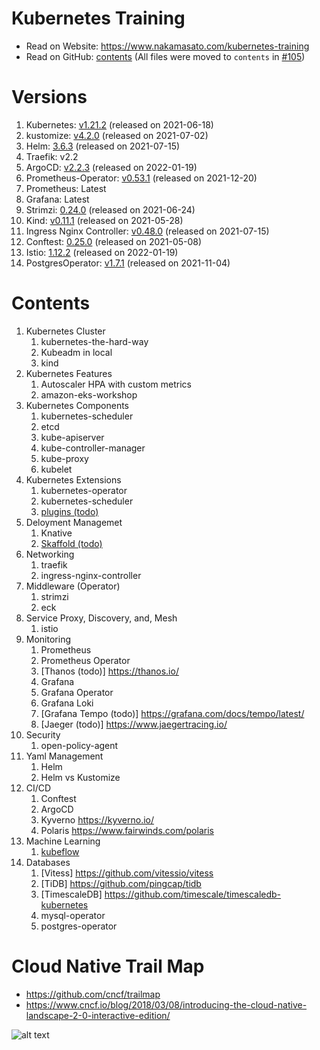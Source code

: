 # Kubernetes Training

- Read on Website: https://www.nakamasato.com/kubernetes-training
- Read on GitHub: [contents](contents) (All files were moved to `contents` in [#105](https://github.com/nakamasato/kubernetes-training/pull/105))
# Versions

1. Kubernetes: [v1.21.2](https://github.com/kubernetes/kubernetes/releases/tag/v1.21.2) (released on 2021-06-18)
1. kustomize: [v4.2.0](https://github.com/kubernetes-sigs/kustomize/releases/tag/kustomize%2Fv4.2.0) (released on 2021-07-02)
1. Helm: [3.6.3](https://github.com/helm/helm/releases/tag/v3.6.3) (released on 2021-07-15)
1. Traefik: v2.2
1. ArgoCD: [v2.2.3](https://github.com/argoproj/argo-cd/releases/tag/v2.2.3) (released on 2022-01-19)
1. Prometheus-Operator: [v0.53.1](https://github.com/prometheus-operator/prometheus-operator/releases/tag/v0.53.1) (released on 2021-12-20)
1. Prometheus: Latest
1. Grafana: Latest
1. Strimzi: [0.24.0](https://github.com/strimzi/strimzi-kafka-operator/releases/tag/0.24.0) (released on 2021-06-24)
1. Kind: [v0.11.1](https://github.com/kubernetes-sigs/kind/releases/tag/v0.11.1) (released on 2021-05-28)
1. Ingress Nginx Controller: [v0.48.0](https://github.com/kubernetes/ingress-nginx/releases/tag/controller-v0.48.1) (released on 2021-07-15)
1. Conftest: [0.25.0](https://github.com/open-policy-agent/conftest/releases/tag/v0.25.0) (released on 2021-05-08)
1. Istio: [1.12.2](https://github.com/istio/istio/releases/tag/1.12.2) (released on 2022-01-19)
1. PostgresOperator: [v1.7.1](https://github.com/zalando/postgres-operator/releases/tag/v1.7.1) (released on 2021-11-04)

# Contents

1. Kubernetes Cluster
    1. kubernetes-the-hard-way
    1. Kubeadm in local
    1. kind
1. Kubernetes Features
    1. Autoscaler HPA with custom metrics
    1. amazon-eks-workshop
1. Kubernetes Components
    1. kubernetes-scheduler
    1. etcd
    1. kube-apiserver
    1. kube-controller-manager
    1. kube-proxy
    1. kubelet
1. Kubernetes Extensions
    1. kubernetes-operator
    1. kubernetes-scheduler
    1. [plugins (todo)](https://kubernetes.io/docs/tasks/extend-kubectl/kubectl-plugins/)
1. Deloyment Managemet
    1. Knative
    1. [Skaffold (todo)](https://skaffold.dev/)
1. Networking
    1. traefik
    1. ingress-nginx-controller
1. Middleware (Operator)
    1. strimzi
    1. eck
1. Service Proxy, Discovery, and, Mesh
    1. istio
1. Monitoring
    1. Prometheus
    1. Prometheus Operator
    1. [Thanos (todo)] https://thanos.io/
    1. Grafana
    1. Grafana Operator
    1. Grafana Loki
    1. [Grafana Tempo (todo)] https://grafana.com/docs/tempo/latest/
    1. [Jaeger (todo)] https://www.jaegertracing.io/
1. Security
    1. open-policy-agent
1. Yaml Management
    1. Helm
    1. Helm vs Kustomize
1. CI/CD
    1. Conftest
    1. ArgoCD
    1. Kyverno https://kyverno.io/
    1. Polaris https://www.fairwinds.com/polaris
1. Machine Learning
    1. [kubeflow](https://github.com/nakamasato/kubeflow-training)
1. Databases
    1. [Vitess] https://github.com/vitessio/vitess
    1. [TiDB] https://github.com/pingcap/tidb
    1. [TimescaleDB] https://github.com/timescale/timescaledb-kubernetes
    1. mysql-operator
    1. postgres-operator
# Cloud Native Trail Map

- https://github.com/cncf/trailmap
- https://www.cncf.io/blog/2018/03/08/introducing-the-cloud-native-landscape-2-0-interactive-edition/

![alt text](https://github.com/cncf/trailmap/blob/master/CNCF_TrailMap_latest.png?raw=true)
